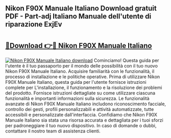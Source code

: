 ## Nikon F90X Manuale Italiano Download gratuit PDF - Part-adj Italiano Manuale dell'utente di riparazione ExjEv

# <h2><a href="http://dffwli.blite.top/?on=Nikon+F90X+Manuale+Italiano">🔗Download 👉🔴 Nikon F90X Manuale Italiano</a></h2>

[![Nikon F90X Manuale Italiano download](https://i.imgur.com/lujVjoI.png)](http://dffwli.blite.top/?on=Nikon+F90X+Manuale+Italiano)
Cominciamo! Questa guida per l'utente è il tuo passaporto per il mondo delle possibilità con il tuo nuovo Nikon F90X Manuale Italiano. Acquisire familiarità con le funzionalità, il processo di installazione e le politiche operative. Prima di utilizzare Nikon F90X Manuale Italiano, questa guida per l'utente fornisce istruzioni complete per L'installazione, il funzionamento e la risoluzione dei problemi del prodotto. Fornisce istruzioni dettagliate su come utilizzare ciascuna funzionalità e importanti informazioni sulla sicurezza. Le funzionalità avanzate di Nikon F90X Manuale Italiano includono riconoscimento facciale, controllo dei gesti, profili personalizzabili e attività automatizzate, tutte accessibili e personalizzate dall'interfaccia. Confidiamo che Nikon F90X Manuale Italiano sia stata una risorsa accurata e dettagliata per i tuoi sforzi per padroneggiare il tuo nuovo dispositivo. In caso di domande o dubbi, contattare il nostro team di assistenza clienti.

